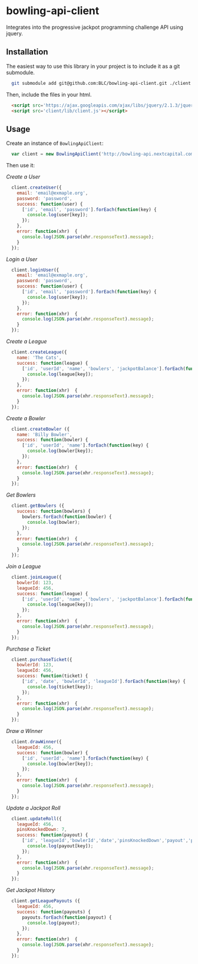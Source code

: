 bowling-api-client
==================================

Integrates into the progressive jackpot programming challenge API using jquery.

## Installation

The easiest way to use this library in your project is to include it as a git submodule.

```bash
  git submodule add git@github.com:BLC/bowling-api-client.git ./client
```

Then, include the files in your html.

```html
  <script src='https://ajax.googleapis.com/ajax/libs/jquery/2.1.3/jquery.min.js'></script>
  <script src='client/lib/client.js'></script>
```

## Usage

Create an instance of `BowlingApiClient`:

```javascript
  var client = new BowlingApiClient('http://bowling-api.nextcapital.com/api');
```

Then use it:

*Create a User*

```javascript
  client.createUser({
    email: 'email@exmaple.org',
    password: 'password',
    success: function(user) {
      ['id', 'email', 'password'].forEach(function(key) {
        console.log(user[key]);
      });
    },
    error: function(xhr)  {
      console.log(JSON.parse(xhr.responseText).message);
    }
  });
```

*Login a User*

```javascript
  client.loginUser({
    email: 'email@exmaple.org',
    password: 'password',
    success: function(user) {
      ['id', 'email', 'password'].forEach(function(key) {
        console.log(user[key]);
      });
    },
    error: function(xhr)  {
      console.log(JSON.parse(xhr.responseText).message);
    }
  });
```

*Create a League*

```javascript
  client.createLeague({
    name: 'The Cats',
    success: function(league) {
      ['id', 'userId', 'name', 'bowlers', 'jackpotBalance'].forEach(function(key) {
        console.log(league[key]);
      });
    },
    error: function(xhr)  {
      console.log(JSON.parse(xhr.responseText).message);
    }
  });
```

*Create a Bowler*

```javascript
  client.createBowler ({
    name: 'Billy Bowler',
    success: function(bowler) {
      ['id', 'userId', 'name'].forEach(function(key) {
        console.log(bowler[key]);
      });
    },
    error: function(xhr)  {
      console.log(JSON.parse(xhr.responseText).message);
    }
  });
```

*Get Bowlers*

```javascript
  client.getBowlers ({
    success: function(bowlers) {
      bowlers.forEach(function(bowler) {
        console.log(bowler);
      });
    },
    error: function(xhr)  {
      console.log(JSON.parse(xhr.responseText).message);
    }
  });
```

*Join a League*

```javascript
  client.joinLeague({
    bowlerId: 123,
    leagueId: 456,
    success: function(league) {
      ['id', 'userId', 'name', 'bowlers', 'jackpotBalance'].forEach(function(key) {
        console.log(league[key]);
      });
    },
    error: function(xhr)  {
      console.log(JSON.parse(xhr.responseText).message);
    }
  });
```

*Purchase a Ticket*

```javascript
  client.purchaseTicket({
    bowlerId: 123,
    leagueId: 456,
    success: function(ticket) {
      ['id', 'date', 'bowlerId', 'leagueId'].forEach(function(key) {
        console.log(ticket[key]);
      });
    },
    error: function(xhr)  {
      console.log(JSON.parse(xhr.responseText).message);
    }
  });
```

*Draw a Winner*

```javascript
  client.drawWinner({
    leagueId: 456,
    success: function(bowler) {
      ['id', 'userId', 'name'].forEach(function(key) {
        console.log(bowler[key]);
      });
    },
    error: function(xhr)  {
      console.log(JSON.parse(xhr.responseText).message);
    }
  });
```

*Update a Jackpot Roll*

```javascript
  client.updateRoll({
    leagueId: 456,
    pinsKnockedDown: 7,
    success: function(payout) {
      ['id', 'leagueId','bowlerId','date','pinsKnockedDown','payout','paidOut'].forEach(function(key) {
        console.log(payout[key]);
      });
    },
    error: function(xhr)  {
      console.log(JSON.parse(xhr.responseText).message);
    }
  });
```

*Get Jackpot History*

```javascript
  client.getLeaguePayouts ({
    leagueId: 456,
    success: function(payouts) {
      payouts.forEach(function(payout) {
        console.log(payout);
      });
    },
    error: function(xhr)  {
      console.log(JSON.parse(xhr.responseText).message);
    }
  });
```
